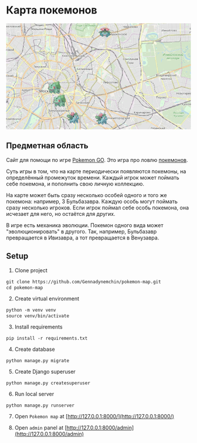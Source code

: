 # Карта покемонов

![screenshot](img.png)

## Предметная область
Сайт для помощи по игре [Pokemon GO](https://www.pokemongo.com/en-us/). Это игра про ловлю [покемонов](https://ru.wikipedia.org/wiki/%D0%9F%D0%BE%D0%BA%D0%B5%D0%BC%D0%BE%D0%BD).

Суть игры в том, что на карте периодически появляются покемоны, на определённый промежуток времени. Каждый игрок может поймать себе покемона, и пополнить свою личную коллекцию.

На карте может быть сразу несколько особей одного и того же покемона: например, 3 Бульбазавра. Каждую особь могут поймать сразу несколько игроков. Если игрок поймал себе особь покемона, она исчезает для него, но остаётся для других.

В игре есть механика эволюции. Покемон одного вида может "эволюционировать" в другого. Так, например, Бульбазавр превращается в Ивизавра, а тот превращается в Венузавра.


## Setup
1. Clone project
```
git clone https://github.com/Gennadynemchin/pokemon-map.git
cd pokemon-map
```

2. Create virtual environment
```
python -m venv venv
source venv/bin/activate
```

3. Install requirements
```
pip install -r requirements.txt
```

4. Create database
```
python manage.py migrate
```

5. Create Django superuser
```
python manage.py createsuperuser
```

6. Run local server
```
python manage.py runserver
```

7. Open `Pokemon map` at [http://127.0.0.1:8000/](http://127.0.0.1:8000/)

8. Open `admin` panel at [http://127.0.0.1:8000/admin](http://127.0.0.1:8000/admin)